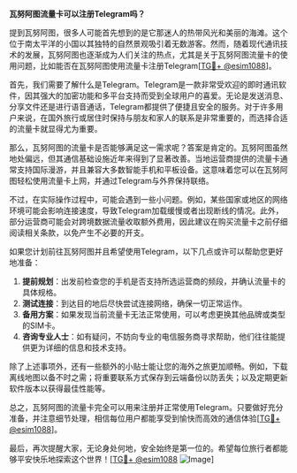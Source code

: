 **瓦努阿图流量卡可以注册Telegram吗？**

提到瓦努阿图，很多人可能首先想到的是它那迷人的热带风光和美丽的海滩。这个位于南太平洋的小国以其独特的自然景观吸引着无数游客。然而，随着现代通讯技术的发展，瓦努阿图也逐渐成为人们关注的热点，尤其是关于瓦努阿图流量卡的使用问题，比如能否在瓦努阿图使用流量卡注册Telegram[[TG💪+ @esim1088](https://t.me/s/esim1088)]。

首先，我们需要了解什么是Telegram。Telegram是一款非常受欢迎的即时通讯软件，因其强大的加密功能和多平台支持而受到全球用户的喜爱。无论是发送消息、分享文件还是进行语音通话，Telegram都提供了便捷且安全的服务。对于许多用户来说，在国外旅行或居住时保持与朋友和家人的联系是非常重要的，而选择合适的流量卡就显得尤为重要。

那么，瓦努阿图的流量卡是否能够满足这一需求呢？答案是肯定的。瓦努阿图虽然地处偏远，但其通信基础设施近年来得到了显著改善。当地运营商提供的流量卡通常支持国际漫游，并且兼容大多数智能手机和平板设备。这意味着您可以在瓦努阿图轻松使用流量卡上网，并通过Telegram与外界保持联络。

不过，在实际操作过程中，可能会遇到一些小问题。例如，某些国家或地区的网络环境可能会影响连接速度，导致Telegram加载缓慢或者出现断线的情况。此外，部分运营商可能会对跨境数据流量收取额外费用，因此建议在购买流量卡之前仔细阅读相关条款，以免产生不必要的开支。

如果您计划前往瓦努阿图并且希望使用Telegram，以下几点或许可以帮助您更好地准备：

1. **提前规划**：出发前检查您的手机是否支持所选运营商的频段，并确认流量卡的具体规格。
2. **测试连接**：到达目的地后尽快尝试连接网络，确保一切正常运作。
3. **备用方案**：如果发现当前流量卡无法正常使用，可以考虑更换其他品牌或类型的SIM卡。
4. **咨询专业人士**：如有疑问，不妨向专业的电信服务商寻求帮助，他们往往能提供更为详细的信息和技术支持。

除了上述事项外，还有一些额外的小贴士能让您的海外之旅更加顺畅。例如，下载离线地图以备不时之需；将重要联系方式保存到云端备份以防丢失；以及定期更新软件版本以获得最佳性能等。

总之，瓦努阿图的流量卡完全可以用来注册并正常使用Telegram。只要做好充分准备，并注意细节处理，相信每位用户都能享受到愉快而高效的通信体验[[TG💪+ @esim1088](https://t.me/s/esim1088)]。

最后，再次提醒大家，无论身处何地，安全始终是第一位的。希望每位旅行者都能够平安快乐地探索这个世界！[[TG💪+ @esim1088](https://t.me/s/esim1088) ![Image](https://i.postimg.cc/4NQfJmqS/Snipaste-2025-05-13-00-14-12.png)]